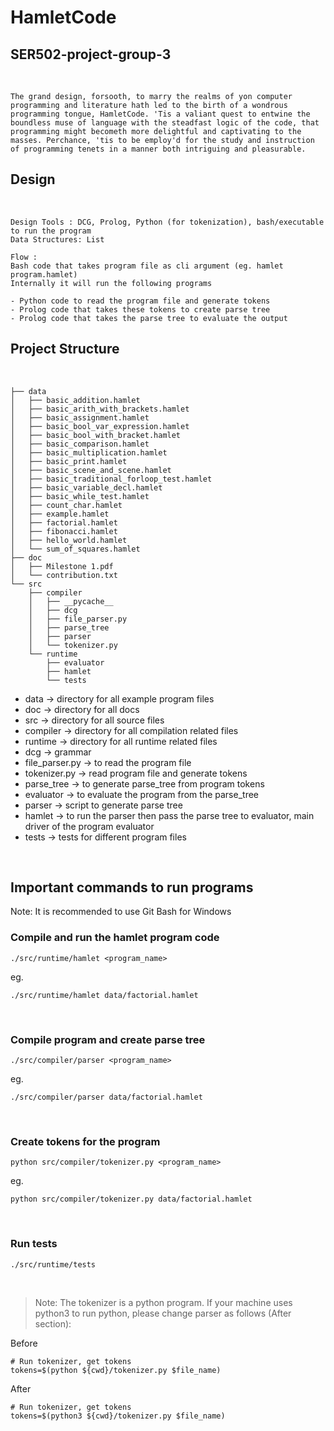 # HamletCode

## SER502-project-group-3
<br>

```
The grand design, forsooth, to marry the realms of yon computer programming and literature hath led to the birth of a wondrous programming tongue, HamletCode. 'Tis a valiant quest to entwine the boundless muse of language with the steadfast logic of the code, that programming might becometh more delightful and captivating to the masses. Perchance, 'tis to be employ'd for the study and instruction of programming tenets in a manner both intriguing and pleasurable.
```

## Design
<br>

```
Design Tools : DCG, Prolog, Python (for tokenization), bash/executable to run the program
Data Structures: List

Flow : 
Bash code that takes program file as cli argument (eg. hamlet program.hamlet)
Internally it will run the following programs

- Python code to read the program file and generate tokens
- Prolog code that takes these tokens to create parse tree
- Prolog code that takes the parse tree to evaluate the output

```

## Project Structure
<br>

```
├── data
│   ├── basic_addition.hamlet
│   ├── basic_arith_with_brackets.hamlet
│   ├── basic_assignment.hamlet
│   ├── basic_bool_var_expression.hamlet
│   ├── basic_bool_with_bracket.hamlet
│   ├── basic_comparison.hamlet
│   ├── basic_multiplication.hamlet
│   ├── basic_print.hamlet
│   ├── basic_scene_and_scene.hamlet
│   ├── basic_traditional_forloop_test.hamlet
│   ├── basic_variable_decl.hamlet
│   ├── basic_while_test.hamlet
│   ├── count_char.hamlet
│   ├── example.hamlet
│   ├── factorial.hamlet
│   ├── fibonacci.hamlet
│   ├── hello_world.hamlet
│   └── sum_of_squares.hamlet
├── doc
│   ├── Milestone 1.pdf
│   └── contribution.txt
└── src
    ├── compiler
    │   ├── __pycache__
    │   ├── dcg
    │   ├── file_parser.py
    │   ├── parse_tree
    │   ├── parser
    │   └── tokenizer.py
    └── runtime
        ├── evaluator
        ├── hamlet
        └── tests

```


- data -> directory for all example program files
- doc -> directory for all docs
- src -> directory for all source files
- compiler -> directory for all compilation related files
- runtime -> directory for all runtime related files
- dcg -> grammar
- file_parser.py -> to read the program file
- tokenizer.py -> read program file and generate tokens
- parse_tree -> to generate parse_tree from program tokens
- evaluator -> to evaluate the program from the parse_tree
- parser -> script to generate parse tree
- hamlet -> to run the parser then pass the parse tree to evaluator, main driver of the program evaluator
- tests -> tests for different program files

<br>

## Important commands to run programs
Note: It is recommended to use Git Bash for Windows
<br>

### Compile and run the hamlet program code
```
./src/runtime/hamlet <program_name>
```

eg.

```
./src/runtime/hamlet data/factorial.hamlet
```
<br>

### Compile program and create parse tree
```
./src/compiler/parser <program_name>
```

eg.

```
./src/compiler/parser data/factorial.hamlet
```
<br>

### Create tokens for the program
```
python src/compiler/tokenizer.py <program_name>
```

eg.

```
python src/compiler/tokenizer.py data/factorial.hamlet
```
<br>

### Run tests
```
./src/runtime/tests
```

<br>

> Note: The tokenizer is a python program. If your machine uses python3 to run python, please change parser as follows (After section):

Before
```
# Run tokenizer, get tokens
tokens=$(python ${cwd}/tokenizer.py $file_name)
```
After
```
# Run tokenizer, get tokens
tokens=$(python3 ${cwd}/tokenizer.py $file_name)
```